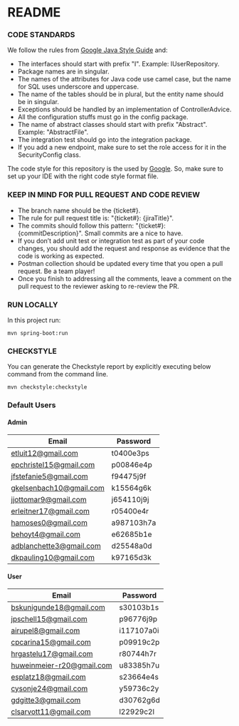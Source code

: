# README

### CODE STANDARDS

We follow the rules
from [Google Java Style Guide](https://google.github.io/styleguide/javaguide.html) and:

- The interfaces should start with prefix "I". Example: IUserRepository.
- Package names are in singular.
- The names of the attributes for Java code use camel case, but the name for SQL uses underscore and
  uppercase.
- The name of the tables should be in plural, but the entity name should be in singular.
- Exceptions should be handled by an implementation of ControllerAdvice.
- All the configuration stuffs must go in the config package.
- The name of abstract classes should start with prefix "Abstract". Example: "AbstractFile".
- The integration test should go into the integration package.
- If you add a new endpoint, make sure to set the role access for it in the SecurityConfig class.

The code style for this repository is the used by [Google](https://github.com/google/styleguide).
So, make sure to set up your IDE with the right code style format file.

### KEEP IN MIND FOR PULL REQUEST AND CODE REVIEW

- The branch name should be the {ticket#}.
- The rule for pull request title is: "{ticket#}: {jiraTitle}".
- The commits should follow this pattern: "{ticket#}: {commitDescription}". Small commits are a nice
  to have.
- If you don’t add unit test or integration test as part of your code changes, you should add the
  request and response as evidence that the code is working as expected.
- Postman collection should be updated every time that you open a pull request. Be a team player!
- Once you finish to addressing all the comments, leave a comment on the pull request to the
  reviewer asking to re-review the PR.

### RUN LOCALLY

In this project run:

```
mvn spring-boot:run
```

### CHECKSTYLE

You can generate the Checkstyle report by explicitly executing below command from the command line.

```
mvn checkstyle:checkstyle
```
### Default Users
#### Admin
| Email                   | Password   |
|-------------------------|------------|
| etluit12@gmail.com      | t0400e3ps  |
| epchristel15@gmail.com  | p00846e4p  |
| jfstefanie5@gmail.com   | f94475j9f  |
| gkelsenbach10@gmail.com | k15564g6k  |
| jjottomar9@gmail.com    | j654110j9j |
| erleitner17@gmail.com   | r05400e4r  |
| hamoses0@gmail.com      | a987103h7a |
| behoyt4@gmail.com       | e62685b1e  |
| adblanchette3@gmail.com | d25548a0d  |
| dkpauling10@gmail.com   | k97165d3k  |

#### User
| Email                     | Password   |
|---------------------------|------------|
| bskunigunde18@gmail.com   | s30103b1s  |
| jpschell15@gmail.com      | p96776j9p  |
| airupel8@gmail.com        | i117107a0i |
| cpcarina15@gmail.com      | p09919c2p  |
| hrgastelu17@gmail.com     | r80744h7r  |
| huweinmeier-r20@gmail.com | u83385h7u  |
| esplatz18@gmail.com       | s23664e4s  |
| cysonje24@gmail.com       | y59736c2y  |
| gdgitte3@gmail.com        | d30762g6d  |
| clsarvott11@gmail.com     | l22929c2l  |